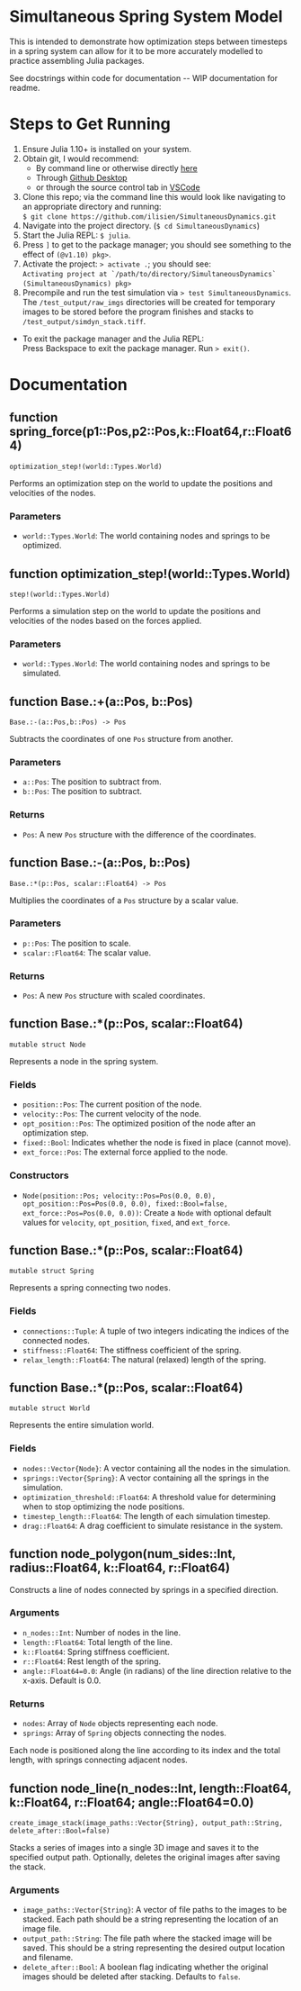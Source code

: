 # Simultaneous Spring System Model

This is intended to demonstrate how optimization steps between timesteps in a spring system can allow for it to be more accurately modelled to practice assembling Julia packages.  
  
See docstrings within code for documentation -- WIP documentation for readme.  

# Steps to Get Running

1. Ensure Julia 1.10+ is installed on your system.  
2. Obtain git, I would recommend:  
    - By command line or otherwise directly [here](https://git-scm.com/book/en/v2/Getting-Started-Installing-Git)  
    - Through [Github Desktop](https://desktop.github.com/download/)  
    - or through the source control tab in [VSCode](https://code.visualstudio.com/)  
3. Clone this repo; via the command line this would look like navigating to an appropriate directory and running:  
    `$ git clone https://github.com/ilisien/SimultaneousDynamics.git`  
4. Navigate into the project directory. (`$ cd SimultaneousDynamics`)  
5. Start the Julia REPL: `$ julia`.  
6. Press `]` to get to the package manager; you should see something to the effect of `(@v1.10) pkg>`.  
7. Activate the project: `> activate .`; you should see:  
    ``Activating project at `/path/to/directory/SimultaneousDynamics` ``  
    `(SimultaneousDynamics) pkg> `  
8. Precompile and run the test simulation via `> test SimultaneousDynamics`. The `/test_output/raw_imgs` directories will be created for temporary images to be stored before the program finishes and stacks to `/test_output/simdyn_stack.tiff`.  
  
- To exit the package manager and the Julia REPL:  
    Press Backspace to exit the package manager.
    Run `> exit()`.

# Documentation

## function spring_force(p1::Pos,p2::Pos,k::Float64,r::Float64)
    optimization_step!(world::Types.World)

Performs an optimization step on the world to update the positions and velocities of the nodes.

###  Parameters
- `world::Types.World`: The world containing nodes and springs to be optimized.


## function optimization_step!(world::Types.World)
    step!(world::Types.World)

Performs a simulation step on the world to update the positions and velocities of the nodes based on the forces applied.

###  Parameters
- `world::Types.World`: The world containing nodes and springs to be simulated.


## function Base.:+(a::Pos, b::Pos)
	Base.:-(a::Pos,b::Pos) -> Pos

Subtracts the coordinates of one `Pos` structure from another.

###  Parameters
- `a::Pos`: The position to subtract from.
- `b::Pos`: The position to subtract.

###  Returns
- `Pos`: A new `Pos` structure with the difference of the coordinates.


## function Base.:-(a::Pos, b::Pos)
    Base.:*(p::Pos, scalar::Float64) -> Pos

Multiplies the coordinates of a `Pos` structure by a scalar value.

###  Parameters
- `p::Pos`: The position to scale.
- `scalar::Float64`: The scalar value.

###  Returns
- `Pos`: A new `Pos` structure with scaled coordinates.


## function Base.:*(p::Pos, scalar::Float64)
    mutable struct Node

Represents a node in the spring system.

###  Fields
- `position::Pos`: The current position of the node.
- `velocity::Pos`: The current velocity of the node.
- `opt_position::Pos`: The optimized position of the node after an optimization step.
- `fixed::Bool`: Indicates whether the node is fixed in place (cannot move).
- `ext_force::Pos`: The external force applied to the node.

###  Constructors
- `Node(position::Pos; velocity::Pos=Pos(0.0, 0.0), opt_position::Pos=Pos(0.0, 0.0), fixed::Bool=false, ext_force::Pos=Pos(0.0, 0.0))`: Create a `Node` with optional default values for `velocity`, `opt_position`, `fixed`, and `ext_force`.


## function Base.:*(p::Pos, scalar::Float64)
    mutable struct Spring

Represents a spring connecting two nodes.

###  Fields
- `connections::Tuple`: A tuple of two integers indicating the indices of the connected nodes.
- `stiffness::Float64`: The stiffness coefficient of the spring.
- `relax_length::Float64`: The natural (relaxed) length of the spring.


## function Base.:*(p::Pos, scalar::Float64)
    mutable struct World

Represents the entire simulation world.

###  Fields
- `nodes::Vector{Node}`: A vector containing all the nodes in the simulation.
- `springs::Vector{Spring}`: A vector containing all the springs in the simulation.
- `optimization_threshold::Float64`: A threshold value for determining when to stop optimizing the node positions.
- `timestep_length::Float64`: The length of each simulation timestep.
- `drag::Float64`: A drag coefficient to simulate resistance in the system.


## function node_polygon(num_sides::Int, radius::Float64, k::Float64, r::Float64)
Constructs a line of nodes connected by springs in a specified direction.

###  Arguments
- `n_nodes::Int`: Number of nodes in the line.
- `length::Float64`: Total length of the line.
- `k::Float64`: Spring stiffness coefficient.
- `r::Float64`: Rest length of the spring.
- `angle::Float64=0.0`: Angle (in radians) of the line direction relative to the x-axis. Default is 0.0.

###  Returns
- `nodes`: Array of `Node` objects representing each node.
- `springs`: Array of `Spring` objects connecting the nodes.

Each node is positioned along the line according to its index and the total length,
with springs connecting adjacent nodes.


## function node_line(n_nodes::Int, length::Float64, k::Float64, r::Float64; angle::Float64=0.0)
    create_image_stack(image_paths::Vector{String}, output_path::String, delete_after::Bool=false)

Stacks a series of images into a single 3D image and saves it to the specified output path. Optionally, deletes the original images after saving the stack.

###  Arguments
- `image_paths::Vector{String}`: A vector of file paths to the images to be stacked. Each path should be a string representing the location of an image file.
- `output_path::String`: The file path where the stacked image will be saved. This should be a string representing the desired output location and filename.
- `delete_after::Bool`: A boolean flag indicating whether the original images should be deleted after stacking. Defaults to `false`.

